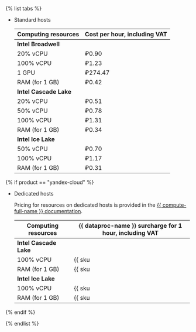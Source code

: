 {% list tabs %}

- Standard hosts

   | Computing resources | Cost per hour, including VAT |
   |------------------------|-------------------------|
   | **Intel Broadwell** |
   | 20% vCPU | ₽0.90 |
   | 100% vCPU | ₽1.23 |
   | 1 GPU | ₽274.47 |
   | RAM (for 1 GB) | ₽0.42 |
   | **Intel Cascade Lake** |
   | 20% vCPU | ₽0.51 |
   | 50% vCPU | ₽0.78 |
   | 100% vCPU | ₽1.31 |
   | RAM (for 1 GB) | ₽0.34 |
   | **Intel Ice Lake** |
   | 50% vCPU | ₽0.70 |
   | 100% vCPU | ₽1.17 |
   | RAM (for 1 GB) | ₽0.31 |

{% if product == "yandex-cloud" %}

- Dedicated hosts

   Pricing for resources on dedicated hosts is provided in the [{{ compute-full-name }} documentation](../../compute/pricing.md#prices-dedicated-host).

   | Computing resources | {{ dataproc-name }} surcharge for 1 hour, including VAT |
   |------------------------|------------------------------------------------|
   | **Intel Cascade Lake** |
   | 100% vCPU | {{ sku|RUB|mdb.dataproc.v2.cpu.c100|string }} |
   | RAM (for 1 GB) | {{ sku|RUB|mdb.dataproc.v2.ram|string }} |
   | **Intel Ice Lake** |
   | 100% vCPU | {{ sku|RUB|mdb.dataproc.v3.cpu.c100|string }} |
   | RAM (for 1 GB) | {{ sku|RUB|mdb.dataproc.v3.ram|string }} |

{% endif %}

{% endlist %}
